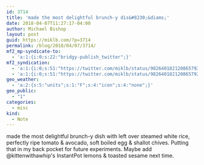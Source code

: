 ```yaml
---
id: 3714
title: 'made the most delightful brunch-y dis&#8230;&diams;'
date: 2018-04-07T11:27:17-04:00
author: Michael Bishop
layout: post
guid: https://miklb.com/?p=3714
permalink: /blog/2018/04/07/3714/
mf2_mp-syndicate-to:
  - 'a:1:{i:0;s:22:"bridgy-publish_twitter";}'
mf2_syndication:
  - 'a:1:{i:0;s:51:"https://twitter.com/miklb/status/982640182120865792";}'
  - 'a:1:{i:0;s:51:"https://twitter.com/miklb/status/982640182120865792";}'
geo_weather:
  - 'a:2:{s:5:"units";s:1:"F";s:4:"icon";s:4:"none";}'
geo_public:
  - "1"
categories:
  - misc
kind:
  - Note
---
```

made the most delightful brunch-y dish with left over steamed white rice, perfectly ripe tomato & avocado, soft boiled egg & shallot chives. Putting that in my back pocket for future experiments. Maybe add @kittenwithawhip's InstantPot lemons & toasted sesame next time.